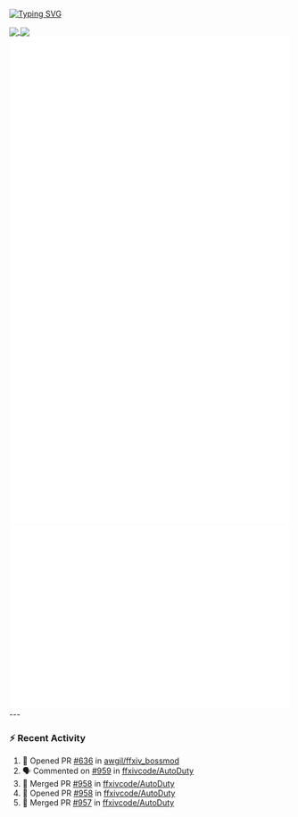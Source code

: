 [![Typing SVG](https://readme-typing-svg.demolab.com?font=Fira+Code&duration=1000&pause=1000&multiline=true&repeat=false&width=435&lines=Simon+Latusek+%7C+Gameplay+Engineer)](https://git.io/typing-svg)

<a href="https://github.com/anuraghazra/github-readme-stats">
  <img height=200 align="center" src="https://github-readme-stats.vercel.app/api?username=erdelf&theme=radical" />
</a>
<a href="https://github.com/anuraghazra/convoychat">
  <img height=200 align="center" src="https://streak-stats.demolab.com?user=erdelf&theme=radical&mode=weekly" />
</a>

<picture>
  <img src="/github-metrics.svg" alt="Metrics">
</picture>

<picture>
  <img src="/github-metrics-achievements.svg" alt="Achievements">
</picture>
---

### :zap: Recent Activity
<!--START_SECTION:activity-->
1. 💪 Opened PR [#636](https://github.com/awgil/ffxiv_bossmod/pull/636) in [awgil/ffxiv_bossmod](https://github.com/awgil/ffxiv_bossmod)
2. 🗣 Commented on [#959](https://github.com/ffxivcode/AutoDuty/pull/959#issuecomment-2887886364) in [ffxivcode/AutoDuty](https://github.com/ffxivcode/AutoDuty)
3. 🎉 Merged PR [#958](https://github.com/ffxivcode/AutoDuty/pull/958) in [ffxivcode/AutoDuty](https://github.com/ffxivcode/AutoDuty)
4. 💪 Opened PR [#958](https://github.com/ffxivcode/AutoDuty/pull/958) in [ffxivcode/AutoDuty](https://github.com/ffxivcode/AutoDuty)
5. 🎉 Merged PR [#957](https://github.com/ffxivcode/AutoDuty/pull/957) in [ffxivcode/AutoDuty](https://github.com/ffxivcode/AutoDuty)
<!--END_SECTION:activity-->

<!--
**erdelf/erdelf** is a ✨ _special_ ✨ repository because its `README.md` (this file) appears on your GitHub profile.

Here are some ideas to get you started:

- 🔭 I’m currently working on ...
- 🌱 I’m currently learning ...
- 👯 I’m looking to collaborate on ...
- 🤔 I’m looking for help with ...
- 💬 Ask me about ...
- 📫 How to reach me: ...
- 😄 Pronouns: ...
- ⚡ Fun fact: ...
-->
